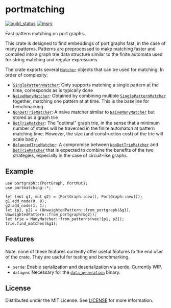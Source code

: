# portmatching

[![build_status][]](https://github.com/lmondada/portmatching/actions)
[![msrv][]](https://github.com/lmondada/portmatching)

Fast pattern matching on port graphs.

This crate is designed to find embeddings of port graphs fast, in the case
of many patterns. Patterns are preprocessed to make matching faster and
compiled into a graph trie data structure similar to the finite automata
used for string matching and regular expressions.

The crate exports several [`Matcher`](crate::Matcher) objects that can be used for matching. In order of complexity:
-   [`SinglePatternMatcher`](crate::SinglePatternMatcher): Only supports matching a single pattern at the time, corresponds as is typically done
-   [`NaiveManyMatcher`](crate::NaiveManyMatcher): Obtained by combining multiple
[`SinglePatternMatcher`](crate::SinglePatternMatcher) together, matching one pattern at at time. This is the baseline for benchmarking
-   [`NonDetTrieMatcher`](crate::NonDetTrieMatcher): A naive matcher similar to [`NaiveManyMatcher`](crate::NaiveManyMatcher) but stored as a graph trie
-   [`DetTrieMatcher`](crate::DetTrieMatcher): The "optimal" graph trie, in the sense
that a minimum number of states will be traversed in the finite automaton at pattern
matching time. However, the size (and construction cost) of the trie will scale badly.
-   [`BalancedTrieMatcher`](crate::BalancedTrieMatcher): A compromise between
[`NonDetTrieMatcher`](crate::NonDetTrieMatcher) and [`DetTrieMatcher`](crate::DetTrieMatcher) that is expected to combine the benefits of the two strategies, especially in the case of circuit-like graphs.

## Example

```
use portgraph::{PortGraph, PortMut};
use portmatching::*;

let (mut g1, mut g2) = (PortGraph::new(), PortGraph::new());
g1.add_node(0, 0);
g2.add_node(1, 1);
let (p1, p2) = (UnweightedPattern::from_portgraph(&g1), UnweightedPattern::from_portgraph(&g2));
let trie = ManyMatcher::from_patterns(vec![p1, p2]);
trie.find_matches(&g1);
```

## Features

Note: none of these features currently offer useful features to the end user of
the crate. They are useful for testing and benchmarking.

-   `serde`: Enable serialization and deserialization via serde. Currently WIP.
-   `datagen`: Necessary for the [`data_generation`](src/bin/data_generation.rs) binary.

## License

Distributed under the MIT License. See [LICENSE][] for more information.

  [build_status]: https://github.com/lmondada/portmatching/workflows/Continuous%20integration/badge.svg?branch=main
  [LICENSE]: LICENCE
  [msrv]: https://img.shields.io/badge/rust-1.69.0%2B-blue.svg?maxAge=3600